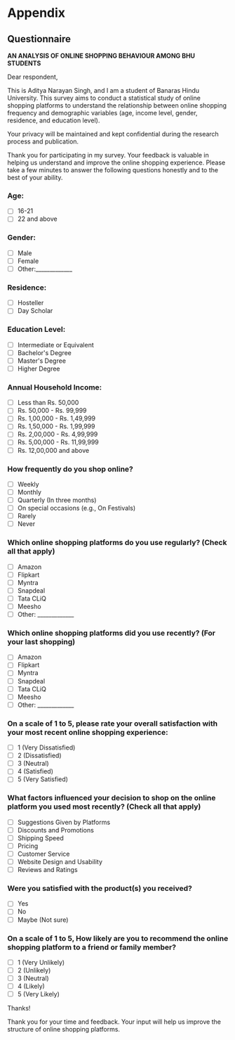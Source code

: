# Appendix

## Questionnaire
**AN ANALYSIS OF ONLINE SHOPPING BEHAVIOUR AMONG BHU STUDENTS**

Dear respondent,

This is Aditya Narayan Singh, and I am a student of Banaras Hindu University. This survey aims to conduct a statistical study of online shopping platforms to understand the relationship between online shopping frequency and demographic variables (age, income level, gender, residence, and education level).

Your privacy will be maintained and kept confidential during the research process and publication.

Thank you for participating in my survey. Your feedback is valuable in helping us understand and improve the online shopping experience. Please take a few minutes to answer the following questions honestly and to the best of your ability.

### Age:
- [ ] 16-21
- [ ] 22 and above

### Gender:
- [ ] Male
- [ ] Female
- [ ] Other:_____________

### Residence:
- [ ] Hosteller
- [ ] Day Scholar

### Education Level:
- [ ] Intermediate or Equivalent
- [ ] Bachelor's Degree
- [ ] Master's Degree
- [ ] Higher Degree

### Annual Household Income:
- [ ] Less than Rs. 50,000
- [ ] Rs. 50,000 - Rs. 99,999
- [ ] Rs. 1,00,000 - Rs. 1,49,999
- [ ] Rs. 1,50,000 - Rs. 1,99,999
- [ ] Rs. 2,00,000 - Rs. 4,99,999
- [ ] Rs. 5,00,000 - Rs. 11,99,999
- [ ] Rs. 12,00,000 and above

### How frequently do you shop online?
- [ ] Weekly
- [ ] Monthly
- [ ] Quarterly (In three months)
- [ ] On special occasions (e.g., On Festivals)
- [ ] Rarely
- [ ] Never

### Which online shopping platforms do you use regularly? (Check all that apply)
- [ ] Amazon
- [ ] Flipkart
- [ ] Myntra
- [ ] Snapdeal
- [ ] Tata CLiQ
- [ ] Meesho
- [ ] Other: _____________

### Which online shopping platforms did you use recently? (For your last shopping)
- [ ] Amazon
- [ ] Flipkart
- [ ] Myntra
- [ ] Snapdeal
- [ ] Tata CLiQ
- [ ] Meesho
- [ ] Other: _____________

### On a scale of 1 to 5, please rate your overall satisfaction with your most recent online shopping experience:
- [ ] 1 (Very Dissatisfied)
- [ ] 2 (Dissatisfied)
- [ ] 3 (Neutral)
- [ ] 4 (Satisfied)
- [ ] 5 (Very Satisfied)

### What factors influenced your decision to shop on the online platform you used most recently? (Check all that apply)
- [ ] Suggestions Given by Platforms
- [ ] Discounts and Promotions
- [ ] Shipping Speed
- [ ] Pricing
- [ ] Customer Service
- [ ] Website Design and Usability
- [ ] Reviews and Ratings

### Were you satisfied with the product(s) you received?
- [ ] Yes
- [ ] No
- [ ] Maybe (Not sure)

### On a scale of 1 to 5, How likely are you to recommend the online shopping platform to a friend or family member?
- [ ] 1 (Very Unlikely)
- [ ] 2 (Unlikely)
- [ ] 3 (Neutral)
- [ ] 4 (Likely)
- [ ] 5 (Very Likely)

Thanks!

Thank you for your time and feedback. Your input will help us improve the structure of online shopping platforms.
